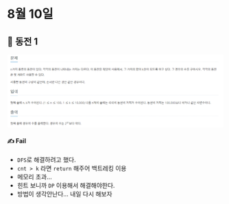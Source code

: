 # 8월 10일

## 🚩 동전 1

[![image-20210810205705293](README.assets/image-20210810205705293.png)](https://www.acmicpc.net/problem/2293)



#### ✍ Fail

- `DFS`로 해결하려고 했다.
- `cnt > k` 라면 `return` 해주어 백트레킹 이용
- 메모리 초과...
- 힌트 보니까 `DP` 이용해서 해결해야한다.
- 방법이 생각안난다... 내일 다시 해보자

